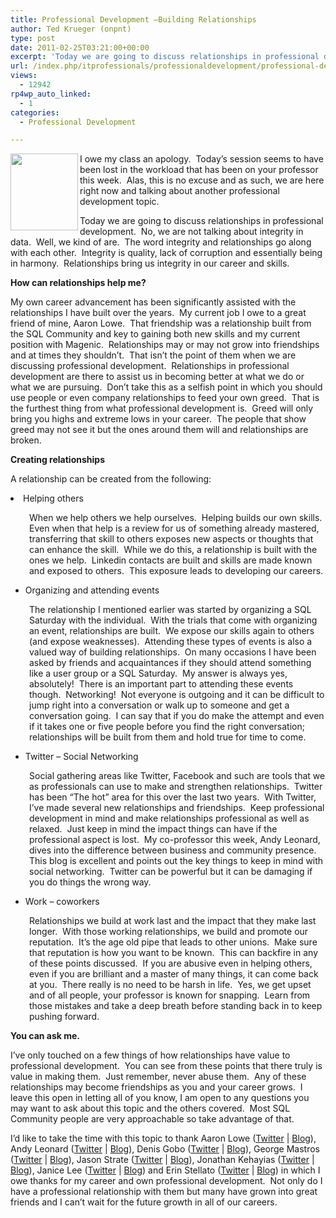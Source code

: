 ```yaml
---
title: Professional Development –Building Relationships
author: Ted Krueger (onpnt)
type: post
date: 2011-02-25T03:21:00+00:00
excerpt: 'Today we are going to discuss relationships in professional development.  No, we are not talking about integrity in data.  Well, we kind of are.  The word integrity and relationships go along with each other.  Integrity is quality, lack of corruption and essentially being in harmony.  Relationships bring us integrity in our career and skills.'
url: /index.php/itprofessionals/professionaldevelopment/professional-development-building-relationships/
views:
  - 12942
rp4wp_auto_linked:
  - 1
categories:
  - Professional Development

---
```

<div class="image_block">
  <a href="http://sqlchicken.com/sql-university/"><img src="/wp-content/uploads/blogs/All/-6.png?mtime=1298241460" alt="" width="108" height="123" align="left" /></a>
</div>

I owe my class an apology.  Today’s session seems to have been lost in the workload that has been on your professor this week.  Alas, this is no excuse and as such, we are here right now and talking about another professional development topic.

Today we are going to discuss relationships in professional development.  No, we are not talking about integrity in data.  Well, we kind of are.  The word integrity and relationships go along with each other.  Integrity is quality, lack of corruption and essentially being in harmony.  Relationships bring us integrity in our career and skills. 

**How can relationships help me?**

My own career advancement has been significantly assisted with the relationships I have built over the years.  My current job I owe to a great friend of mine, Aaron Lowe.  That friendship was a relationship built from the SQL Community and key to gaining both new skills and my current position with Magenic.  Relationships may or may not grow into friendships and at times they shouldn’t.  That isn’t the point of them when we are discussing professional development.  Relationships in professional development are there to assist us in becoming better at what we do or what we are pursuing.  Don’t take this as a selfish point in which you should use people or even company relationships to feed your own greed.  That is the furthest thing from what professional development is.  Greed will only bring you highs and extreme lows in your career.  The people that show greed may not see it but the ones around them will and relationships are broken. 

**Creating relationships**

A relationship can be created from the following:

<li style="text-align: left;">
  Helping others
</li>

<p style="padding-left: 30px;">
  When we help others we help ourselves.  Helping builds our own skills.  Even when that help is a review for us of something already mastered, transferring that skill to others exposes new aspects or thoughts that can enhance the skill.  While we do this, a relationship is built with the ones we help.  Linkedin contacts are built and skills are made known and exposed to others.  This exposure leads to developing our careers.
</p>

  * Organizing and attending events

<p style="padding-left: 30px;">
  The relationship I mentioned earlier was started by organizing a SQL Saturday with the individual.  With the trials that come with organizing an event, relationships are built.  We expose our skills again to others (and expose weaknesses).  Attending these types of events is also a valued way of building relationships.  On many occasions I have been asked by friends and acquaintances if they should attend something like a user group or a SQL Saturday.  My answer is always yes, absolutely!  There is an important part to attending these events though.  Networking!  Not everyone is outgoing and it can be difficult to jump right into a conversation or walk up to someone and get a conversation going.  I can say that if you do make the attempt and even if it takes one or five people before you find the right conversation; relationships will be built from them and hold true for time to come.
</p>

  * Twitter – Social Networking

<p style="padding-left: 30px;">
  Social gathering areas like Twitter, Facebook and such are tools that we as professionals can use to make and strengthen relationships.  Twitter has been “The hot” area for this over the last two years.  With Twitter, I’ve made several new relationships and friendships.  Keep professional development in mind and make relationships professional as well as relaxed.  Just keep in mind the impact things can have if the professional aspect is lost.  My co-professor this week, Andy Leonard, dives into the difference between business and community presence.  This blog is excellent and points out the key things to keep in mind with social networking.  Twitter can be powerful but it can be damaging if you do things the wrong way. 
</p>

  * Work – coworkers

<p style="padding-left: 30px;">
  Relationships we build at work last and the impact that they make last longer.  With those working relationships, we build and promote our reputation.  It’s the age old pipe that leads to other unions.  Make sure that reputation is how you want to be known.  This can backfire in any of these points discussed.  If you are abusive even in helping others, even if you are brilliant and a master of many things, it can come back at you.  There really is no need to be harsh in life.  Yes, we get upset and of all people, your professor is known for snapping.  Learn from those mistakes and take a deep breath before standing back in to keep pushing forward.
</p>

**You can ask me.**

I’ve only touched on a few things of how relationships have value to professional development.  You can see from these points that there truly is value in making them.  Just remember, never abuse them.  Any of these relationships may become friendships as you and your career grows.  I leave this open in letting all of you know, I am open to any questions you may want to ask about this topic and the others covered.  Most SQL Community people are very approachable so take advantage of that.

I’d like to take the time with this topic to thank Aaron Lowe ([Twitter][1] | [Blog][2]), Andy Leonard ([Twitter][3] | [Blog][4]), Denis Gobo ([Twitter][5] | [Blog][6]), George Mastros ([Twitter][7] | [Blog][8]), Jason Strate ([Twitter][9] | [Blog][10]), Jonathan Kehayias ([Twitter][11] | [Blog][12]), Janice Lee ([Twitter][13] | [Blog][14]) and Erin Stellato ([Twitter][15] | [Blog][16]) in which I owe thanks for my career and own professional development.  Not only do I have a professional relationship with them but many have grown into great friends and I can’t wait for the future growth in all of our careers.

 [1]: http://twitter.com/vendoran
 [2]: http://www.aaronlowe.net/
 [3]: http://twitter.com/andyleonard
 [4]: http://sqlblog.com/blogs/andy_leonard/
 [5]: http://twitter.com/denisgobo
 [6]: /index.php/All/?disp=authdir&author=4
 [7]: http://twitter.com/gmmastros
 [8]: /index.php/All/?disp=authdir&author=10
 [9]: http://twitter.com/stratesql
 [10]: http://www.jasonstrate.com/
 [11]: http://twitter.com/sqlsarg
 [12]: http://sqlblog.com/blogs/jonathan_kehayias/
 [13]: http://twitter.com/janiceclee
 [14]: http://janiceclee.com/
 [15]: http://twitter.com/erinstellato
 [16]: http://www.erinstellato.com/